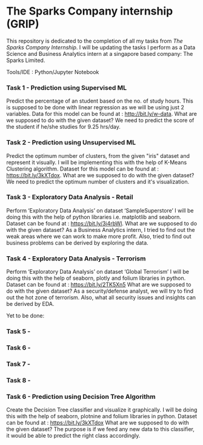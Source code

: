 # The Sparks Company internship (GRIP)

This repository is dedicated to the completion of all my tasks from *The Sparks Company Internship*. I will be updating the tasks I perform as a Data Science and Business Analytics intern at a singapore based company: The Sparks Limited.

Tools/IDE : Python/Jupyter Notebook

### Task 1 - Prediction using Supervised ML 
Predict the percentage of an student based on the no. of study hours.
This is supposed to be done with linear regression as we will be using just 2 variables. Data for this model can be found at : http://bit.ly/w-data.
What are we supposed to do with the given dataset?
We need to predict the score of the student if he/she studies for 9.25 hrs/day.


### Task 2 - Prediction using Unsupervised ML
Predict the optimum number of clusters, from the given "iris" dataset and represent it visually.
I will be implementing this with the help of K-Means Clustering algorithm. Dataset for this model can be found at : https://bit.ly/3kXTdox.
What are we supposed to do with the given dataset?
We need to predict the optimum number of clusters and it's visualization.


### Task 3 - Exploratory Data Analysis - Retail
Perform ‘Exploratory Data Analysis’ on dataset ‘SampleSuperstore’
I will be doing this with the help of python libraries i.e. matplotlib and seaborn. Dataset can be found at : https://bit.ly/3i4rbWl.
What are we supposed to do with the given dataset?
As a Business Analytics intern, I tried to find out the weak areas where we can work to make more profit. Also, tried to find out business problems can be derived by exploring the data.


### Task 4 - Exploratory Data Analysis - Terrorism
Perform ‘Exploratory Data Analysis’ on dataset ‘Global Terrorism’
I will be doing this with the help of seaborn, plotly and folium libraries in python. Dataset can be found at : https://bit.ly/2TK5Xn5
What are we supposed to do with the given dataset?
As a security/defense analyst, we will try to find out the hot zone of terrorism. Also, what all security issues and insights can be derived by EDA.


Yet to be done: 
### Task 5 -
### Task 6 -
### Task 7 -
### Task 8 -

### Task 6 - Prediction using Decision Tree Algorithm 
Create the Decision Tree classifier and visualize it graphically.
I will be doing this with the help of seaborn, plotnine and folium libraries in python. Dataset can be found at : https://bit.ly/3kXTdox
What are we supposed to do with the given dataset?
The purpose is if we feed any new data to this classifier, it would be able to predict the right class accordingly.


